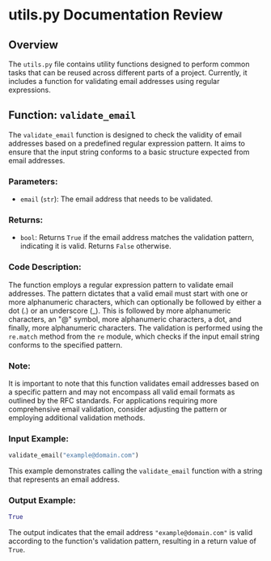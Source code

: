 # utils.py Documentation Review

## Overview

The `utils.py` file contains utility functions designed to perform common tasks that can be reused across different parts of a project. Currently, it includes a function for validating email addresses using regular expressions.

## Function: `validate_email`

The `validate_email` function is designed to check the validity of email addresses based on a predefined regular expression pattern. It aims to ensure that the input string conforms to a basic structure expected from email addresses.

### Parameters:

- `email` (`str`): The email address that needs to be validated.

### Returns:

- `bool`: Returns `True` if the email address matches the validation pattern, indicating it is valid. Returns `False` otherwise.

### Code Description:

The function employs a regular expression pattern to validate email addresses. The pattern dictates that a valid email must start with one or more alphanumeric characters, which can optionally be followed by either a dot (.) or an underscore (_). This is followed by more alphanumeric characters, an "@" symbol, more alphanumeric characters, a dot, and finally, more alphanumeric characters. The validation is performed using the `re.match` method from the `re` module, which checks if the input email string conforms to the specified pattern.

### Note:

It is important to note that this function validates email addresses based on a specific pattern and may not encompass all valid email formats as outlined by the RFC standards. For applications requiring more comprehensive email validation, consider adjusting the pattern or employing additional validation methods.

### Input Example:

```python
validate_email("example@domain.com")
```

This example demonstrates calling the `validate_email` function with a string that represents an email address.

### Output Example:

```python
True
```

The output indicates that the email address `"example@domain.com"` is valid according to the function's validation pattern, resulting in a return value of `True`.